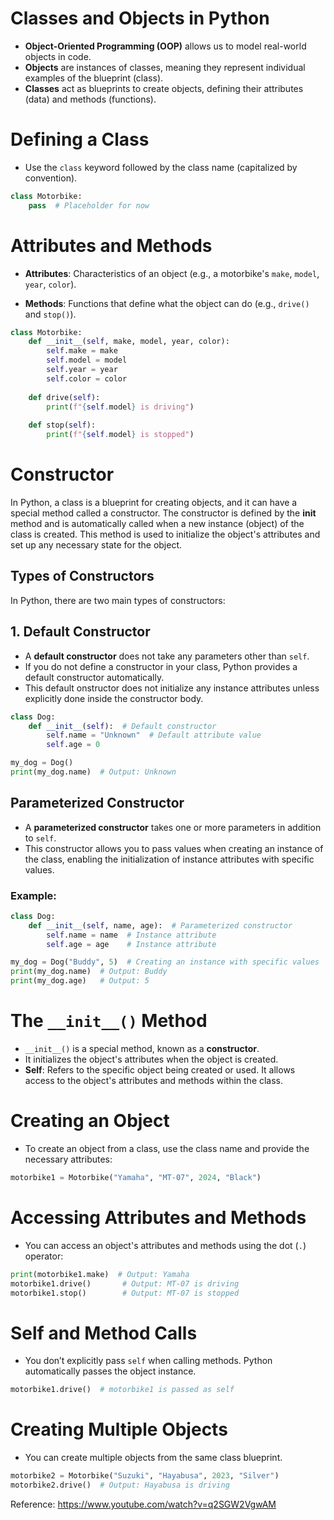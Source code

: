 # Classes and Objects in Python

- **Object-Oriented Programming (OOP)** allows us to model real-world objects in code.
- **Objects** are instances of classes, meaning they represent individual examples of the blueprint (class).
- **Classes** act as blueprints to create objects, defining their attributes (data) and methods (functions).

# Defining a Class
- Use the `class` keyword followed by the class name (capitalized by convention).

```python
class Motorbike:
    pass  # Placeholder for now
```

# Attributes and Methods

- **Attributes**: Characteristics of an object (e.g., a motorbike's `make`, `model`, `year`, `color`).
  
- **Methods**: Functions that define what the object can do (e.g., `drive()` and `stop()`).

```python
class Motorbike:
    def __init__(self, make, model, year, color):
        self.make = make
        self.model = model
        self.year = year
        self.color = color
        
    def drive(self):
        print(f"{self.model} is driving")
        
    def stop(self):
        print(f"{self.model} is stopped")

```
# Constructor
In Python, a class is a blueprint for creating objects, and it can have a special method called a constructor. The constructor is defined by the __init__ method and is automatically called when a new instance (object) of the class is created. This method is used to initialize the object's attributes and set up any necessary state for the object.

## Types of Constructors

In Python, there are two main types of constructors:

## 1. Default Constructor
- A **default constructor** does not take any parameters other than `self`.
- If you do not define a constructor in your class, Python provides a default constructor automatically.
- This default onstructor does not initialize any instance attributes unless explicitly done inside the constructor body.

```python
class Dog:
    def __init__(self):  # Default constructor
        self.name = "Unknown"  # Default attribute value
        self.age = 0

my_dog = Dog()
print(my_dog.name)  # Output: Unknown
```
## Parameterized Constructor
- A **parameterized constructor** takes one or more parameters in addition to `self`.
- This constructor allows you to pass values when creating an instance of the class, enabling the initialization of instance attributes with specific values.

### Example:
```python
class Dog:
    def __init__(self, name, age):  # Parameterized constructor
        self.name = name  # Instance attribute
        self.age = age    # Instance attribute

my_dog = Dog("Buddy", 5)  # Creating an instance with specific values
print(my_dog.name)  # Output: Buddy
print(my_dog.age)   # Output: 5
```

# The `__init__()` Method

- `__init__()` is a special method, known as a **constructor**.
- It initializes the object's attributes when the object is created.
- **Self**: Refers to the specific object being created or used. It allows access to the object's attributes and methods within the class.

# Creating an Object

- To create an object from a class, use the class name and provide the necessary attributes:

```python
motorbike1 = Motorbike("Yamaha", "MT-07", 2024, "Black")
```

# Accessing Attributes and Methods

- You can access an object's attributes and methods using the dot (`.`) operator:

```python
print(motorbike1.make)  # Output: Yamaha
motorbike1.drive()       # Output: MT-07 is driving
motorbike1.stop()        # Output: MT-07 is stopped
```
# Self and Method Calls

- You don’t explicitly pass `self` when calling methods. Python automatically passes the object instance.

```python
motorbike1.drive()  # motorbike1 is passed as self
```
# Creating Multiple Objects

- You can create multiple objects from the same class blueprint.

```python
motorbike2 = Motorbike("Suzuki", "Hayabusa", 2023, "Silver")
motorbike2.drive()  # Output: Hayabusa is driving
```
Reference: https://www.youtube.com/watch?v=q2SGW2VgwAM
